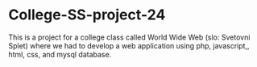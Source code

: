 # College-SS-project-24
This is a project for a college class called World Wide Web (slo: Svetovni Splet) where we had to develop a web application using php, javascript,, html, css, and mysql database.
